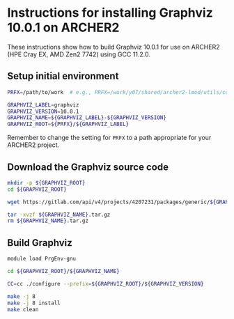 Instructions for installing Graphviz 10.0.1 on ARCHER2
======================================================

These instructions show how to build Graphviz 10.0.1 for use on ARCHER2 (HPE Cray EX, AMD Zen2 7742)
using GCC 11.2.0.


Setup initial environment
-------------------------

```bash
PRFX=/path/to/work  # e.g., PRFX=/work/y07/shared/archer2-lmod/utils/core

GRAPHVIZ_LABEL=graphviz
GRAPHVIZ_VERSION=10.0.1
GRAPHVIZ_NAME=${GRAPHVIZ_LABEL}-${GRAPHVIZ_VERSION}
GRAPHVIZ_ROOT=${PRFX}/${GRAPHVIZ_LABEL}
```

Remember to change the setting for `PRFX` to a path appropriate for your ARCHER2 project.


Download the Graphviz source code
---------------------------------

```bash
mkdir -p ${GRAPHVIZ_ROOT}
cd ${GRAPHVIZ_ROOT}

wget https://gitlab.com/api/v4/projects/4207231/packages/generic/${GRAPHVIZ_LABEL}-releases/${GRAPHVIZ_VERSION}/${GRAPHVIZ_NAME}.tar.gz

tar -xvzf ${GRAPHVIZ_NAME}.tar.gz
rm ${GRAPHVIZ_NAME}.tar.gz
```


Build Graphviz
--------------

```bash
module load PrgEnv-gnu

cd ${GRAPHVIZ_ROOT}/${GRAPHVIZ_NAME}

CC=cc ./configure --prefix=${GRAPHVIZ_ROOT}/${GRAPHVIZ_VERSION}

make -j 8
make -j 8 install
make clean
```
